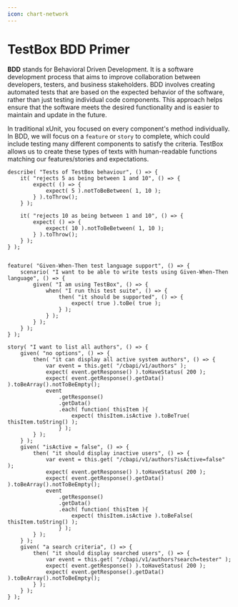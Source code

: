 ```yaml
---
icon: chart-network
---
```


# TestBox BDD Primer

**BDD** stands for Behavioral Driven Development. It is a software development process that aims to improve collaboration between developers, testers, and business stakeholders. BDD involves creating automated tests that are based on the expected behavior of the software, rather than just testing individual code components. This approach helps ensure that the software meets the desired functionality and is easier to maintain and update in the future.

In traditional xUnit, you focused on every component's method individually. In BDD, we will focus on a `feature` or `story` to complete, which could include testing many different components to satisfy the criteria.  TestBox allows us to create these types of texts with human-readable functions matching our features/stories and expectations.

```cfscript
describe( "Tests of TestBox behaviour", () => {
	it( "rejects 5 as being between 1 and 10", () => {
		expect( () => {
			expect( 5 ).notToBeBetween( 1, 10 );
		} ).toThrow();
	} );
	
	it( "rejects 10 as being between 1 and 10", () => {
		expect( () => {
			expect( 10 ).notToBeBetween( 1, 10 );
		} ).toThrow();
	} );
} );


feature( "Given-When-Then test language support", () => {
	scenario( "I want to be able to write tests using Given-When-Then language", () => {
		given( "I am using TestBox", () => {
			when( "I run this test suite", () => {
				then( "it should be supported", () => {
					expect( true ).toBe( true );
				} );
			} );
		} );
	} );
} );

story( "I want to list all authors", () => {
    given( "no options", () => {
        then( "it can display all active system authors", () => {
            var event = this.get( "/cbapi/v1/authors" );
            expect( event.getResponse() ).toHaveStatus( 200 );
            expect( event.getResponse().getData() ).toBeArray().notToBeEmpty();
            event
                .getResponse()
                .getData()
                .each( function( thisItem ){
                    expect( thisItem.isActive ).toBeTrue( thisItem.toString() );
                } );
        } );
    } );
    given( "isActive = false", () => {
        then( "it should display inactive users", () => {
            var event = this.get( "/cbapi/v1/authors?isActive=false" );
            expect( event.getResponse() ).toHaveStatus( 200 );
            expect( event.getResponse().getData() ).toBeArray().notToBeEmpty();
            event
                .getResponse()
                .getData()
                .each( function( thisItem ){
                    expect( thisItem.isActive ).toBeFalse( thisItem.toString() );
                } );
        } );
    } );
    given( "a search criteria", () => {
        then( "it should display searched users", () => {
            var event = this.get( "/cbapi/v1/authors?search=tester" );
            expect( event.getResponse() ).toHaveStatus( 200 );
            expect( event.getResponse().getData() ).toBeArray().notToBeEmpty();
        } );
    } );
} );
```
